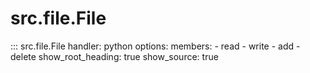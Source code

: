 # src.file.File

::: src.file.File
    handler: python
    options:
      members:
        - read
        - write
        - add
        - delete
      show_root_heading: true
      show_source: true
